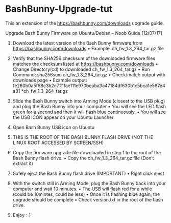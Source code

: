 # BashBunny-Upgrade-tut

This an extension of the https://bashbunny.com/downloads upgrade guide.

Upgrade Bash Bunny Firmware on Ubuntu/Debian – Noob Guide [12/07/17]
1.	Download the latest version of the Bash Bunny firmware from https://bashbunny.com/downloads
    •	Example: ch_fw_1.3_264_tar.gz file
    
2.	Verify that the SHA256 checksum of the downloaded firmware files matches the checksum listed at https://bashbunny.com/downloads
    •	Change Directory(cd) to downloaded ch_fw_1.3_264_tar.gz
    •	Run Command: sha256sum ch_fw_1.3_264_tar.gz
    •	Check/match output with downloads page
    •	Example output: fe260b0a5f68c3b2c721fae111e970beaba3a47184df630b1c5bca1e567e4a81 *ch_fw_1.3_264_tar.gz
    
3.	Slide the Bash Bunny switch into Arming Mode (closest to the USB plug) and plug the Bash Bunny into your computer
    •	You will see the LED flash green for a second and then it will flash blue continuously.
    •	You will see the USB ICON appear on your Ubuntu Launcher.
    
4.	Open Bash Bunny USB icon on Ubuntu

5.	THIS IS THE ROOT OF THE BASH BUNNY FLASH DRIVE (NOT THE LINUX ROOT ACCESSED BY SCREEN/SSH)

6.	Copy the firmware upgrade file downloaded in step 1 to the root of the Bash Bunny flash drive.
    •	Copy the ch_fw_1.3_264_tar.gz file (Don’t extract it)
    
7.	Safely eject the Bash Bunny flash drive (IMPORTANT)
    •	Right click eject
    
8.	With the switch still in Arming Mode, plug the Bash Bunny back into your computer and wait 10 minutes.
    •	The USB will flash red for a while (could be 10mintes, could be less)
    •	Once it is flashing blue again, the upgrade should be complete
    •	Check version.txt in the root of the flash drive. 
    
9.	Enjoy :-) 
